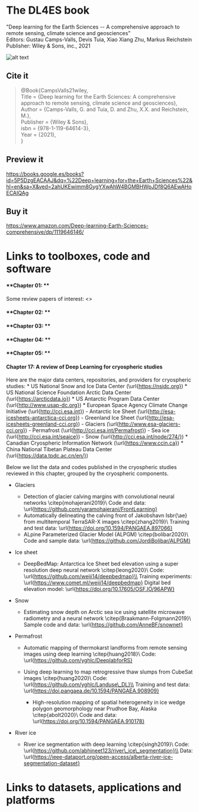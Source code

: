 # The DL4ES book

"Deep learning for the Earth Sciences -- A comprehensive approach to remote sensing, climate science and geosciences"<br>
Editors: Gustau Camps-Valls, Devis Tuia, Xiao Xiang Zhu, Markus Reichstein<br>
Publisher: Wiley & Sons, inc., 2021<br>

![alt text](https://i.gr-assets.com/images/S/compressed.photo.goodreads.com/books/1617079458l/57573449.jpg)

## Cite it

> @Book{CampsValls21wiley,<br>
> Title = {Deep learning for the Earth Sciences: A comprehensive approach to remote sensing, climate science and geosciences},<br>
> Author = {Camps-Valls, G. and Tuia, D. and Zhu, X.X. and Reichstein, M.},<br>
> Publisher = {Wiley \& Sons},<br>
> isbn = {978-1-119-64614-3},<br>
> Year = {2021},<br>
> }<br>

## Preview it

https://books.google.es/books?id=5P5DzgEACAAJ&dq=%22Deep+learning+for+the+Earth+Sciences%22&hl=en&sa=X&ved=2ahUKEwimm8GygYXwAhW4BGMBHWpJDf8Q6AEwAHoECAIQAg

## Buy it

https://www.amazon.com/Deep-learning-Earth-Sciences-comprehensive/dp/1119646146/

# Links to toolboxes, code and software

#### **Chapter 01: **

Some review papers of interest:
<>

#### **Chapter 02: **

#### **Chapter 03: **

#### **Chapter 04: **

#### **Chapter 05: **

#### **Chapter 17: A review of Deep Learning for cryospheric studies**

Here are the major data centers, repositories, and providers for cryospheric studies:
	* US National Snow and Ice Data Center (\url{https://nsidc.org})
	* US National Science Foundation Arctic Data Center (\url{https://arcticdata.io})
	* US Antarctic Program Data Center (\url{http://www.usap-dc.org})
	* European Space Agency Climate Change Initiative (\url{http://cci.esa.int})
		- Antarctic Ice Sheet  (\url{http://esa-icesheets-antarctica-cci.org})
		- Greenland Ice Sheet  (\url{http://esa-icesheets-greenland-cci.org})
		- Glaciers (\url{http://www.esa-glaciers-cci.org})
		- Permafrost (\url{http://cci.esa.int/Permafrost})
		- Sea ice (\url{http://cci.esa.int/seaice})
		- Snow (\url{http://cci.esa.int/node/274/})
	* Canadian Cryospheric Information Network (\url{https://www.ccin.ca})
	* China National Tibetan Plateau Data Center (\url{https://data.tpdc.ac.cn/en/})
	
Below we list the data and codes published in the cryospheric studies reviewed in this chapter, grouped by the cryospheric components.
* Glaciers
	- Detection of glacier calving margins with convolutional neural networks \citep{mohajerani2019}\\
	Code and data: \url{https://github.com/yaramohajerani/FrontLearning}
	- Automatically delineating the calving front of Jakobshavn Isbr{\ae} from multitemporal TerraSAR-X images \citep{zhang2019}\\
	Training and test data: \url{https://doi.org/10.1594/PANGAEA.897066}
	- ALpine Parameterized Glacier Model (ALPGM) \citep{bolibar2020}\\
	Code and sample data: \url{https://github.com/JordiBolibar/ALPGM}
	
* Ice sheet
	- DeepBedMap: Antarctica Ice Sheet bed elevation using a super resolution deep neural network \citep{leong2020}\\
	Code: \url{https://github.com/weiji14/deepbedmap}\\
	Training experiments: \url{https://www.comet.ml/weiji14/deepbedmap}
	Digital bed elevation model: \url{https://doi.org/10.17605/OSF.IO/96APW}
	
* Snow
	- Estimating snow depth on Arctic sea ice using satellite microwave radiometry and a neural network \citep{Braakmann-Folgmann2019}\\
	Sample code and data: \url{https://github.com/AnneBF/snownet}
	
* Permafrost
	- Automatic mapping of thermokarst landforms from remote sensing images using deep learning \citep{huang2018}\\
	Code: \url{https://github.com/yghlc/DeeplabforRS}
	
	- Using deep learning to map retrogressive thaw slumps from CubeSat images  \citep{huang2020}\\
	Code: \url{https://github.com/yghlc/Landuse\_DL}\\
	Training and test data: \url{https://doi.pangaea.de/10.1594/PANGAEA.908909}
        - High-resolution mapping of spatial heterogeneity in ice wedge polygon geomorphology near Prudhoe Bay, Alaska \citep{abolt2020}\\
	Code and data: \url{https://doi.org/10.1594/PANGAEA.910178}

* River ice
	- River ice segmentation with deep learning \citep{singh2019}\\
	Code: \url{https://github.com/abhineet123/river\_ice\_segmentation}\\
	Data: \url{https://ieee-dataport.org/open-access/alberta-river-ice-segmentation-dataset}

# Links to datasets, applications and platforms

